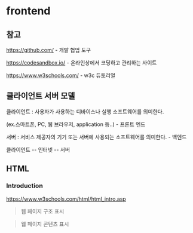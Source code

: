 # frontend

## 참고 

https://github.com/ - 개발 협업 도구 

https://codesandbox.io/ - 온라인상에서 코딩하고 관리하는 사이트 

https://www.w3schools.com/ - w3c 듀토리얼

## 클라이언트 서버 모델

클라이언트 : 사용자가 사용하는 디바이스나 실행 소프트웨어를 의미한다.

(ex.스마트폰, PC, 웹 브라우저, application 등..) - 프론트 엔드

서버 : 서비스 제공자의 기기 또는 서버에 사용되는 소프트웨어를 의미한다. - 백엔드

클라이언트 -- 인터넷 -- 서버


## HTML

### Introduction

https://www.w3schools.com/html/html_intro.asp

> 웹 페이지 구조 표시

> 웹 페이지 콘텐츠 표시 
